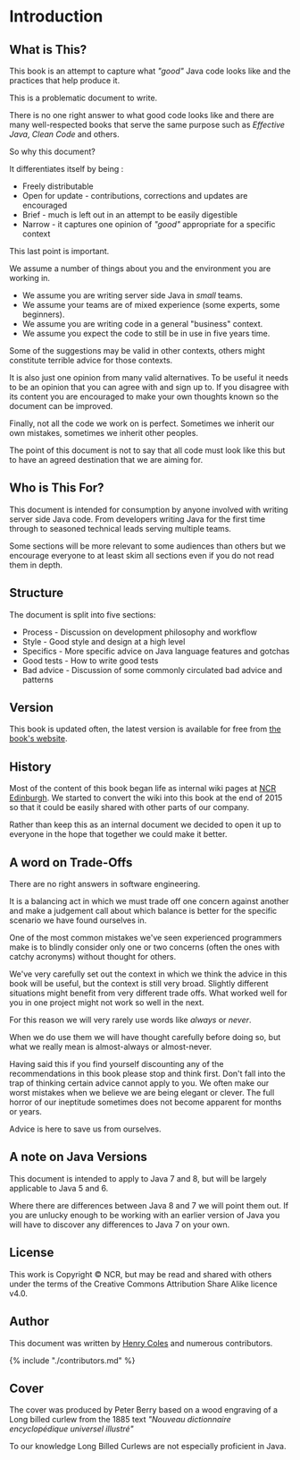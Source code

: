 # Introduction

## What is This? 

This book is an attempt to capture what *"good"* Java code looks like and the practices that help produce it.

This is a problematic document to write. 

There is no one right answer to what good code looks like and there are many well-respected books that serve the same purpose such as *Effective Java*, *Clean Code* and others.

So why this document?

It differentiates itself by being :

* Freely distributable
* Open for update - contributions, corrections and updates are encouraged
* Brief - much is left out in an attempt to be easily digestible 
* Narrow - it captures one opinion of *"good"* appropriate for a specific context

This last point is important. 

We assume a number of things about you and the environment you are working in.

* We assume you are writing server side Java in *small* teams.
* We assume your teams are of mixed experience (some experts, some beginners).
* We assume you are writing code in a general "business" context. 
* We assume you expect the code to still be in use in five years time. 

Some of the suggestions may be valid in other contexts, others might constitute terrible advice for those contexts.

It is also just one opinion from many valid alternatives. To be useful it needs to be an opinion that you can agree with and sign up to. If you disagree with its content you are encouraged to make your own thoughts known so the document can be improved.

Finally, not all the code we work on is perfect. Sometimes we inherit our own mistakes, sometimes we inherit other peoples. 

The point of this document is not to say that all code must look like this but to have an agreed destination that we are aiming for.

## Who is This For?

This document is intended for consumption by anyone involved with writing server side Java code. From developers writing Java for the first time through to seasoned technical leads serving multiple teams. 

Some sections will be more relevant to some audiences than others but we encourage everyone to at least skim all sections even if you do not read them in depth.

## Structure

The document is split into five sections:

* Process - Discussion on development philosophy and workflow 
* Style - Good style and design at a high level
* Specifics - More specific advice on Java language features and gotchas 
* Good tests - How to write good tests
* Bad advice - Discussion of some commonly circulated bad advice and patterns

## Version

This book is updated often, the latest version is available for free from [the book's website](https://javabook.ncredinburgh.com).

## History

Most of the content of this book began life as internal wiki pages at [NCR Edinburgh](http://ncredinburgh.com). We started to convert the wiki into this book at the end of 2015 so that it could be easily shared with other parts of our company. 

Rather than keep this as an internal document we decided to open it up to everyone in the hope that together we could make it better. 

## A word on Trade-Offs

There are no right answers in software engineering. 

It is a balancing act in which we must trade off one concern against another and make a judgement call about which balance is better for the specific scenario we have found ourselves in.

One of the most common mistakes we've seen experienced programmers make is to blindly consider only one or two concerns (often the ones with catchy acronyms) without thought for others. 

We've very carefully set out the context in which we think the advice in this book will be useful, but the context is still very broad. Slightly different situations might benefit from very different trade offs. What worked well for you in one project might not work so well in the next.

For this reason we will very rarely use words like *always* or *never*.

When we do use them we will have thought carefully before doing so, but what we really mean is almost-always or almost-never.

Having said this if you find yourself discounting any of the recommendations in this book please stop and think first. Don't fall into the trap of thinking certain advice cannot apply to you. We often make our worst mistakes when we believe we are being elegant or clever. The full horror of our ineptitude sometimes does not become apparent for months or years.

Advice is here to save us from ourselves.

## A note on Java Versions

This document is intended to apply to Java 7 and 8, but will be largely applicable to Java 5 and 6.

Where there are differences between Java 8 and 7 we will point them out. If you are unlucky enough to be working with an earlier version of Java you will have to discover any differences to Java 7 on your own. 

## License

This work is Copyright &copy; NCR, but may be read and shared with others under the terms of the Creative Commons Attribution Share Alike licence v4.0.   

## Author

This document was written by [Henry Coles](https://twitter.com/0hjc) and numerous contributors.

{% include "./contributors.md" %}

## Cover
 
The cover was produced by Peter Berry based on a wood engraving of a Long billed curlew from the 1885 text *"Nouveau dictionnaire encyclopédique universel illustré"*
 
To our knowledge Long Billed Curlews are not especially proficient in Java.


